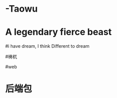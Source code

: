 # -Taowu
# A legendary fierce beast
#i have dream, I think Different to dream   

#梼杌

#web 
#	后端包


